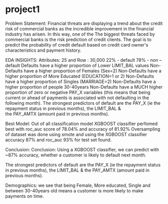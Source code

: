 # project1

Problem Statement:
Financial threats are displaying a trend about the credit risk of commercial banks as the
incredible improvement in the financial industry has arisen. In this way, one of the
The biggest threats faced by commercial banks is the risk prediction of credit clients.
The goal is to predict the probability of credit default based on credit card owner's
characteristics and payment history.

EDA INSIGHTS:
Attributes: 25 and Row : 30,000
22% - default       78% - non – default
Defaults have a higher proportion of Lower LIMIT_BAL values
Non-Defaults have a higher proportion of Females (Sex=2)
Non-Defaults have a higher proportion of More Educated (EDUCATION=1 or 2)
Non-Defaults have a higher proportion of Singles (MARRIAGE=2)
Non-Defaults have a higher proportion of people 30-40years
Non-Defaults have a MUCH higher proportion of zero or negative PAY_X variables (this     means that being current or ahead of payments is associated with not defaulting in the following month).
The strongest predictors of default are the PAY_X (ie the repayment status in previous months), the LIMIT_BAL & the PAY_AMTX (amount paid in previous months).

Best Model:
Out of all classification model XGBOOST classifier perfomed best with roc_auc score of 78.04% and accuracy of 81.92%
Oversampling of dataset was done using smote and using the XGBOOST classifier accuracy 87% and roc_auc 93% for test set found.

Conclusion:
Conclusion: Using a XGBOOST classifier, we can predict with ~87% accuracy, whether a customer is likely to default next month.

The strongest predictors of default are the PAY_X (ie the repayment status in previous months), the LIMIT_BAL & the PAY_AMTX (amount paid in previous months).

Demographics: we see that being Female, More educated, Single and between 30-40years old means a customer is more likely to make payments on time.
